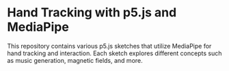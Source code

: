 # Hand Tracking with p5.js and MediaPipe

This repository contains various p5.js sketches that utilize MediaPipe for hand tracking and interaction. Each sketch explores different concepts such as music generation, magnetic fields, and more.